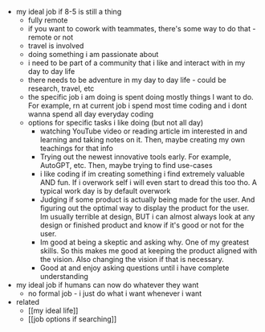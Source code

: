   * my ideal job if 8-5 is still a thing
    * fully remote
    * if you want to cowork with teammates, there's some way to do that - remote or not
    * travel is involved
    * doing something i am passionate about
    * i need to be part of a community that i like and interact with in my day to day life
    * there needs to be adventure in my day to day life - could be research, travel, etc
    * the specific job i am doing is spent doing mostly things I want to do. For example, rn at current job i spend most time coding and i dont wanna spend all day everyday coding
    * options for specific tasks i like doing (but not all day)
      * watching YouTube video or reading article im interested in and learning and taking notes on it. Then, maybe creating my own teachings for that info
      * Trying out the newest innovative tools early. For example, AutoGPT, etc. Then, maybe trying to find use-cases
      * i like coding if im creating something i find extremely valuable AND fun. If i overwork self i will even start to dread this too tho. A typical work day is by default overwork
      * Judging if some product is actually being made for the user. And figuring out the optimal way to display the product for the user. Im usually terrible at design, BUT i can almost always look at any design or finished product and know if it's good or not for the user. 
      * Im good at being a skeptic and asking why. One of my greatest skills. So this makes me good at keeping the product aligned with the vision. Also changing the vision if that is necessary. 
      * Good at and enjoy asking questions until i have complete understanding 
  * my ideal job if humans can now do whatever they want 
    * no formal job - i just do what i want whenever i want
  * related
    * [[my ideal life]]
    * [[job options if searching]]